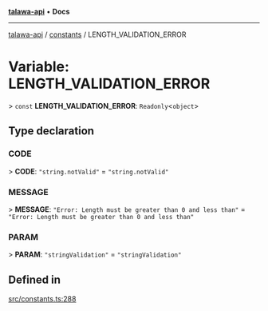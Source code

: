 [**talawa-api**](../../README.md) • **Docs**

***

[talawa-api](../../modules.md) / [constants](../README.md) / LENGTH\_VALIDATION\_ERROR

# Variable: LENGTH\_VALIDATION\_ERROR

\> `const` **LENGTH\_VALIDATION\_ERROR**: `Readonly`\<`object`\>

## Type declaration

### CODE

\> **CODE**: `"string.notValid"` = `"string.notValid"`

### MESSAGE

\> **MESSAGE**: `"Error: Length must be greater than 0 and less than"` = `"Error: Length must be greater than 0 and less than"`

### PARAM

\> **PARAM**: `"stringValidation"` = `"stringValidation"`

## Defined in

[src/constants.ts:288](https://github.com/PalisadoesFoundation/talawa-api/blob/7fc9f13527dc6ead651f268e58527dcc279b95bc/src/constants.ts#L288)
